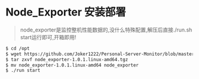 # Node_Exporter 安装部署

> node_exporter是监控整机性能数据的,没什么特殊配置,解压后直接./run.sh start运行即可,开箱即用!

~~~bash
$ cd /opt
$ wget https://github.com/Joker1222/Personal-Server-Monitor/blob/master/node_exporter/node_exporter-1.0.1.linux-amd64.tgz
$ tar zxvf node_exporter-1.0.1.linux-amd64.tgz
$ mv node_exporter-1.0.1.linux-amd64 node_exporter
$ ./run start
~~~

